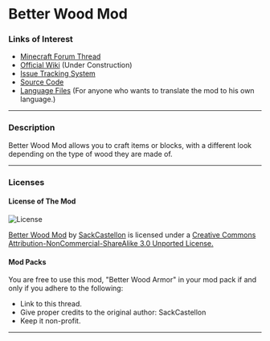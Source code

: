 Better Wood Mod
=========================

### Links of Interest ###

- [Minecraft Forum Thread](http://www.minecraftforum.net/topic/1865771-)
- [Official Wiki](https://github.com/SackCastellon/BetterWood/wiki) (Under Construction)
- [Issue Tracking System](https://github.com/SackCastellon/BetterWood/issues)
- [Source Code](https://github.com/SackCastellon/BetterWood)
- [Language Files](https://github.com/SackCastellon/BetterWood/tree/master/resources/assets/betterwood/lang) (For anyone who wants to translate the mod to his own language.)

* * *

### Description ###

Better Wood Mod allows you to craft items or blocks, with a different look depending on the type of wood they are made of.

* * *

### Licenses ###

#### License of The Mod ####

![License](http://i.creativecommons.org/l/by-nc-sa/3.0/80x15.png)

[Better Wood Mod](http://www.minecraftforum.net/topic/1865771-) by [SackCastellon](http://www.minecraftforum.net/user/1775848-sackcastellon/) is licensed under a [Creative Commons Attribution-NonCommercial-ShareAlike 3.0 Unported License.](http://creativecommons.org/licenses/by-nc-sa/3.0/)

#### Mod Packs ####

You are free to use this mod, "Better Wood Armor" in your mod pack if and only if you adhere to the following:

* Link to this thread.
* Give proper credits to the original author: SackCastellon
* Keep it non-profit.

* * *
